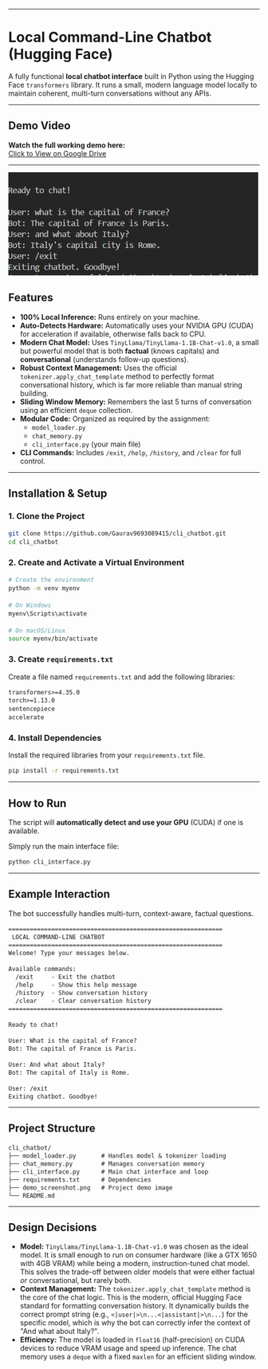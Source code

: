 
-----

# Local Command-Line Chatbot (Hugging Face)

A fully functional **local chatbot interface** built in Python using the Hugging Face `transformers` library. It runs a small, modern language model locally to maintain coherent, multi-turn conversations without any APIs.


---

##  Demo Video

 **Watch the full working demo here:**  
 [Click to View on Google Drive](https://drive.google.com/file/d/1x_clJwC3SlTmh02QT2EtfpNCz6rll_PU/view?usp=sharing)
 
 
---


![Chatbot Demo](./demo_screenshot.png)
##  Features

  * **100% Local Inference:** Runs entirely on your machine.
  * **Auto-Detects Hardware:** Automatically uses your NVIDIA GPU (CUDA) for acceleration if available, otherwise falls back to CPU.
  * **Modern Chat Model:** Uses `TinyLlama/TinyLlama-1.1B-Chat-v1.0`, a small but powerful model that is both **factual** (knows capitals) and **conversational** (understands follow-up questions).
  * **Robust Context Management:** Uses the official `tokenizer.apply_chat_template` method to perfectly format conversational history, which is far more reliable than manual string building.
  * **Sliding Window Memory:** Remembers the last 5 turns of conversation using an efficient `deque` collection.
  * **Modular Code:** Organized as required by the assignment:
      * `model_loader.py`
      * `chat_memory.py`
      * `cli_interface.py` (your main file)
  * **CLI Commands:** Includes `/exit`, `/help`, `/history`, and `/clear` for full control.

-----

##  Installation & Setup

### 1\. Clone the Project

```bash
git clone https://github.com/Gaurav9693089415/cli_chatbot.git
cd cli_chatbot
```

### 2\. Create and Activate a Virtual Environment

```bash
# Create the environment
python -m venv myenv

# On Windows
myenv\Scripts\activate

# On macOS/Linux
source myenv/bin/activate
```

### 3\. Create `requirements.txt`

Create a file named `requirements.txt` and add the following libraries:

```txt
transformers>=4.35.0
torch>=1.13.0
sentencepiece
accelerate
```

### 4\. Install Dependencies

Install the required libraries from your `requirements.txt` file.

```bash
pip install -r requirements.txt
```

-----

##  How to Run

The script will **automatically detect and use your GPU** (CUDA) if one is available.

Simply run the main interface file:

```bash
python cli_interface.py
```

-----

##  Example Interaction

The bot successfully handles multi-turn, context-aware, factual questions.

```
============================================================
 LOCAL COMMAND-LINE CHATBOT
============================================================
Welcome! Type your messages below.

Available commands:
  /exit     - Exit the chatbot
  /help     - Show this help message
  /history  - Show conversation history
  /clear    - Clear conversation history
============================================================

Ready to chat!

User: What is the capital of France?
Bot: The capital of France is Paris.

User: And what about Italy?
Bot: The capital of Italy is Rome.

User: /exit
Exiting chatbot. Goodbye!
```

-----

##  Project Structure

```
cli_chatbot/
├── model_loader.py       # Handles model & tokenizer loading
├── chat_memory.py        # Manages conversation memory
├── cli_interface.py      # Main chat interface and loop
├── requirements.txt      # Dependencies
├── demo_screenshot.png   # Project demo image
└── README.md
```

-----

##  Design Decisions

  * **Model:** `TinyLlama/TinyLlama-1.1B-Chat-v1.0` was chosen as the ideal model. It is small enough to run on consumer hardware (like a GTX 1650 with 4GB VRAM) while being a modern, instruction-tuned chat model. This solves the trade-off between older models that were either factual *or* conversational, but rarely both.
  * **Context Management:** The `tokenizer.apply_chat_template` method is the core of the chat logic. This is the modern, official Hugging Face standard for formatting conversation history. It dynamically builds the correct prompt string (e.g., `<|user|>\n...<|assistant|>\n...`) for the specific model, which is why the bot can correctly infer the context of "And what about Italy?".
  * **Efficiency:** The model is loaded in `float16` (half-precision) on CUDA devices to reduce VRAM usage and speed up inference. The chat memory uses a `deque` with a fixed `maxlen` for an efficient sliding window.
